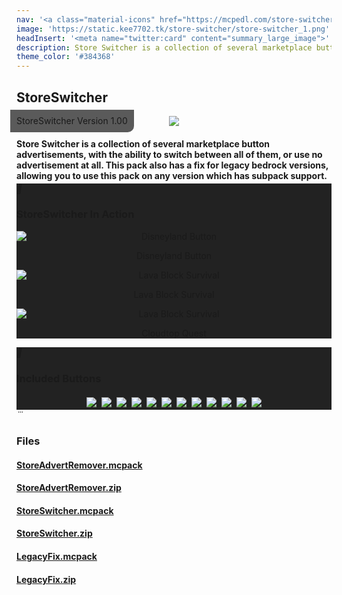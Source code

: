 ```yaml
---
nav: '<a class="material-icons" href="https://mcpedl.com/store-switcher/">link</a>'
image: 'https://static.kee7702.tk/store-switcher/store-switcher_1.png'
headInsert: '<meta name="twitter:card" content="summary_large_image">'
description: Store Switcher is a collection of several marketplace button advertisements, with the ability to switch between all of them, or use no advertisement at all. This pack also has a fix for legacy bedrock versions, allowing you to use this pack on any version which has subpack support.
theme_color: '#384368'
---
```

## StoreSwitcher
<div style="text-align:center"><p style="position:absolute;margin:-10px;border-radius:0 0 10px 0;padding: 10px;background:#333c;line-height:16px">StoreSwitcher Version 1.00</p><img src="https://static.kee7702.tk/store-switcher/store-switcher_1.png"></div><h4 style="margin-bottom:4px">Store Switcher is a collection of several marketplace button advertisements, with the ability to switch between all of them, or use no advertisement at all. This pack also has a fix for legacy bedrock versions, allowing you to use this pack on any version which has subpack support.</h4><div class="changelog-container closeable" style="background:#222"><div><i class="material-icons"></i><h3 id="education-edition-panoramas">StoreSwitcher In Action</h3><i class="material-icons"></i></div><div style="display:inherit"><div style="text-align:center"><a class="home-content-image" style="width:auto"><img src="https://static.kee7702.tk/store-switcher/store-switcher_2.png" alt="Disneyland Button" style="display:block;width:auto;max-width:100%;aspect-ratio:auto"><p style="background:#222c">Disneyland Button</p></a><a class="home-content-image" style="width:auto"><img src="https://static.kee7702.tk/store-switcher/store-switcher_3.png" alt="Lava Block Survival" style="display:block;width:auto;max-width:100%;aspect-ratio:auto"><p style="background:#222c">Lava Block Survival</p></a><a class="home-content-image" style="width:auto"><img src="https://static.kee7702.tk/store-switcher/store-switcher_4.png" alt="Lava Block Survival" style="display:block;width:auto;max-width:100%;aspect-ratio:auto"><p style="background:#222c">Cloudtop Quest</p></a></div></div></div><div class="changelog-container closeable" style="background:#222"><div><i class="material-icons"></i><h3 id="included-buttons">Included Buttons</h3><i class="material-icons"></i></div><div style="display:inherit"><div style="text-align:center"><img style="max-height:192px;width:auto;max-width:100%;margin:4px" src="https://static.kee7702.tk/store-switcher/store-switcher_5.png"><img style="max-height:192px;width:auto;max-width:100%;margin:4px" src="https://static.kee7702.tk/store-switcher/store-switcher_6.png"><img style="max-height:192px;width:auto;max-width:100%;margin:4px" src="https://static.kee7702.tk/store-switcher/store-switcher_7.png"><img style="max-height:192px;width:auto;max-width:100%;margin:4px" src="https://static.kee7702.tk/store-switcher/store-switcher_8.png"><img style="max-height:192px;width:auto;max-width:100%;margin:4px" src="https://static.kee7702.tk/store-switcher/store-switcher_9.png"><img style="max-height:192px;width:auto;max-width:100%;margin:4px" src="https://static.kee7702.tk/store-switcher/store-switcher_10.png"><img style="max-height:192px;width:auto;max-width:100%;margin:4px" src="https://static.kee7702.tk/store-switcher/store-switcher_11.png"><img style="max-height:192px;width:auto;max-width:100%;margin:4px" src="https://static.kee7702.tk/store-switcher/store-switcher_12.png"><img style="max-height:192px;width:auto;max-width:100%;margin:4px" src="https://static.kee7702.tk/store-switcher/store-switcher_13.png"><img style="max-height:192px;width:auto;max-width:100%;margin:4px" src="https://static.kee7702.tk/store-switcher/store-switcher_14.png"><img style="max-height:192px;width:auto;max-width:100%;margin:4px" src="https://static.kee7702.tk/store-switcher/store-switcher_15.png"><img style="max-height:192px;width:auto;max-width:100%;margin:4px" src="https://static.kee7702.tk/store-switcher/store-switcher_16.png"></div></div></div><div class="changelog-container"><i class="material-icons"></i><h3 id="files">Files</h3><a href="https://static.kee7702.tk/store-switcher/StoreAdvertRemover.mcpack"><h4>StoreAdvertRemover.mcpack</h4></a><a href="https://static.kee7702.tk/store-switcher/StoreAdvertRemover.zip"><h4>StoreAdvertRemover.zip</h4></a><a href="https://static.kee7702.tk/store-switcher/StoreSwitcher.mcpack"><h4>StoreSwitcher.mcpack</h4></a><a href="https://static.kee7702.tk/store-switcher/StoreSwitcher.zip"><h4>StoreSwitcher.zip</h4></a><a href="https://static.kee7702.tk/store-switcher/LegacyFix.mcpack"><h4>LegacyFix.mcpack</h4></a><a href="https://static.kee7702.tk/store-switcher/LegacyFix.zip"><h4>LegacyFix.zip</h4></a></div>
